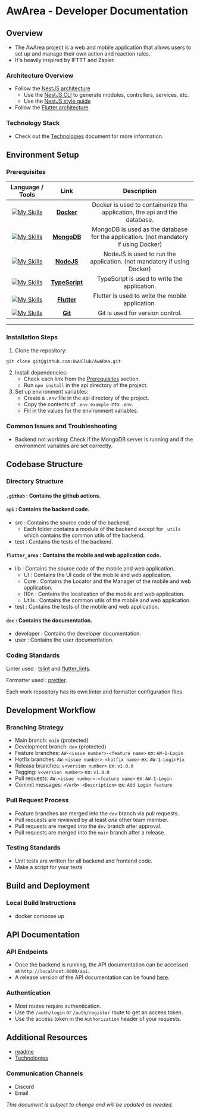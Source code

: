 # AwArea - Developer Documentation

## Overview

- The AwArea project is a web and mobile application that allows users to set up and manage their own action and reaction rules.
- It's heavily inspired by IFTTT and Zapier.

### Architecture Overview

- Follow the [NestJS architecture](https://docs.nestjs.com)
    - Use the [NestJS CLI](https://docs.nestjs.com/cli/overview) to generate modules, controllers, services, etc.
    - Use the [NestJS style guide](https://docs.nestjs.com/standards/style-guide)
- Follow the [Flutter architecture](https://docs.flutter.dev/ui)

### Technology Stack

- Check out the [Technologies](Technologies.md) document for more information.

## Environment Setup

### Prerequisites

| Language / Tools | Link | Description |
|:---:|:---:|:---:|
| [![My Skills](https://skillicons.dev/icons?i=docker)](Docker) | [**Docker**](https://www.docker.com/) | Docker is used to containerize the application, the api and the database. |
| [![My Skills](https://skillicons.dev/icons?i=mongodb)](MongoDB) | [**MongoDB**](https://www.mongodb.com/) | MongoDB is used as the database for the application. (not mandatory if using Docker) |
| [![My Skills](https://skillicons.dev/icons?i=nodejs)](NodeJS) | [**NodeJS**](https://nodejs.org/en/) | NodeJS is used to run the application. (not mandatory if using Docker) |
| [![My Skills](https://skillicons.dev/icons?i=typescript)](TypeScript) | [**TypeScript**](https://www.typescriptlang.org/) | TypeScript is used to write the application. |
| [![My Skills](https://skillicons.dev/icons?i=flutter)](Flutter) | [**Flutter**](https://flutter.dev/) | Flutter is used to write the mobile application. |
| [![My Skills](https://skillicons.dev/icons?i=git)](Git) | [**Git**](https://git-scm.com/) | Git is used for version control. |
---

### Installation Steps

1. Clone the repository:
```sh
git clone git@github.com:UwUClub/AwARea.git
```
2. Install dependencies:
    - Check each link from the [Prerequisites](#prerequisites) section.
    - Run `npm install` in the api directory of the project.
3. Set up environment variables:
    - Create a `.env` file in the api directory of the project.
    - Copy the contents of `.env.example` into `.env`.
    - Fill in the values for the environment variables.

### Common Issues and Troubleshooting

- Backend not working: Check if the MongoDB server is running and if the environment variables are set correctly.

## Codebase Structure

### Directory Structure
#### **`.github`** : Contains the github actions.

#### **`api`** : Contains the backend code.
- src : Contains the source code of the backend.
    - Each folder contains a module of the backend except for `_utils` which contains the common utils of the backend.
- test : Contains the tests of the backend.

#### **`flutter_area`** : Contains the mobile and web application code.
- lib : Contains the source code of the mobile and web application.
    - UI : Contains the UI code of the mobile and web application.
    - Core : Contains the Locator and the Manager of the mobile and web application.
    - l10n : Contains the localization of the mobile and web application.
    - Utils : Contains the common utils of the mobile and web application.
- test : Contains the tests of the mobile and web application.

#### **`doc`** : Contains the documentation.
- developer : Contains the developer documentation.
- user : Contains the user documentation.

### Coding Standards
Linter used : [tslint](https://palantir.github.io/tslint/) and [flutter_lints](https://pub.dev/packages/flutter_lints).

Formatter used : [prettier](https://prettier.io/).

Each work repository has its own linter and formatter configuration files.

## Development Workflow

### Branching Strategy

- Main branch: `main` (protected)
- Development branch: `dev` (protected)
- Feature branches: `AW-<issue number>-<feature name>` ex: `AW-1-Login`
- Hotfix branches: `AW-<issue number>-<hotfix name>` ex: `AW-1-LoginFix`
- Release branches: `v<version number>` ex: `v1.0.0`
- Tagging: `v<version number>` ex: `v1.0.0`
- Pull requests: `AW-<issue number>-<feature name>` ex: `AW-1-Login`
- Commit messages: `<Verb> <Description>` ex: `Add Login feature`

### Pull Request Process

- Feature branches are merged into the `dev` branch via pull requests.
- Pull requests are reviewed by at least *one* other team member.
- Pull requests are merged into the `dev` branch after approval.
- Pull requests are merged into the `main` branch after a release.

### Testing Standards

- Unit tests are written for all backend and frontend code.
- Make a script for your tests

## Build and Deployment

### Local Build Instructions

- docker compose up

## API Documentation

### API Endpoints

- Once the backend is running, the API documentation can be accessed at `http://localhost:8000/api`.
- A release version of the API documentation can be found [here](http://patatoserv.ddns.net:8085/api).

### Authentication

- Most routes require authentication.
- Use the `/auth/login` or `/auth/register` route to get an access token.
- Use the access token in the `Authorization` header of your requests.

## Additional Resources

- [readme](#../README.md)
- [Technologies](#Technologies.md)

### Communication Channels

- Discord
- Email

*This document is subject to change and will be updated as needed.*
